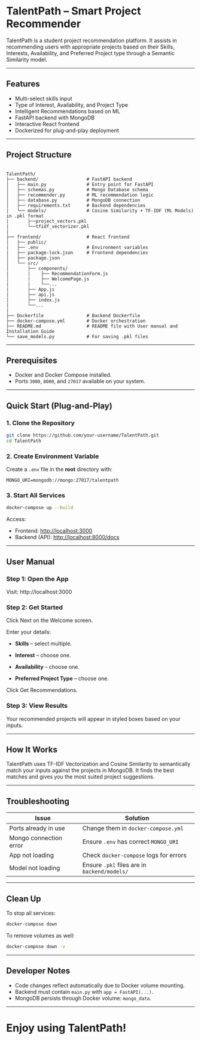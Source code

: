 # **TalentPath – Smart Project Recommender**

TalentPath is a student project recommendation platform. It assists in recommending users with appropriate projects based on their Skills, Interests, Availability, and Preferred Project type through a Semantic Similarity model.

---

## **Features**

- Multi-select skills input
- Type of Interest, Availability, and Project Type
- Intelligent Recommendations based on ML
- FastAPI backend with MongoDB
- Interactive React frontend
- Dockerized for plug-and-play deployment

---

## **Project Structure**

```

TalentPath/
├── backend/                  # FastAPI backend
│   ├── main.py               # Entry point for FastAPI
│   ├── schemas.py            # Mongo Database schema
│   ├── recommender.py        # ML recommendation logic
│   ├── database.py           # MongoDB connection
│   ├── requirements.txt      # Backend dependencies
|   └── models/               # Cosine Similarity + TF-IDF (ML Models) in .pkl format
|       ├──project_vectors.pkl
|       └──tfidf_vectorizer.pkl
|
├── frontend/                 # React frontend
│   ├── public/
|   ├── .env                  # Environment variables
|   ├── package-lock.json     # Frontend dependencies
│   ├── package.json
│   └── src/
│       ├── components/
|       |    ├── RecommendationForm.js
│       |    ├── WelcomePage.js
|       |    └──...
|       ├── App.js
|       ├── api.js
|       ├── index.js
|       └──...
|       
├── Dockerfile                # Backend Dockerfile
├── docker-compose.yml        # Docker orchestration
├── README.md                 # README file with User manual and Installation Guide
└── save_models.py            # For saving .pkl files

````

---

## **Prerequisites**

- Docker and Docker Compose installed.
- Ports `3000`, `8000`, and `27017` available on your system.

---

## **Quick Start (Plug-and-Play)**

### 1. Clone the Repository

```bash
git clone https://github.com/your-username/TalentPath.git
cd TalentPath
````

### 2. Create Environment Variable

Create a `.env` file in the **root** directory with:

```env
MONGO_URI=mongodb://mongo:27017/talentpath
```

### 3. Start All Services

```bash
docker-compose up --build
```

Access:

* Frontend: [http://localhost:3000](http://localhost:3000)
* Backend (API): [http://localhost:8000/docs](http://localhost:8000/docs)

---

## **User Manual**

### **Step 1**: Open the App
Visit: http://localhost:3000

### **Step 2**: Get Started
Click Next on the Welcome screen.

Enter your details:

* **Skills** – select multiple.

* **Interest** – choose one.

* **Availability** – choose one.

* **Preferred Project Type** – choose one.

Click Get Recommendations.

### **Step 3**: View Results
Your recommended projects will appear in styled boxes based on your inputs.


---

## **How It Works**
TalentPath uses TF-IDF Vectorization and Cosine Similarity to semantically match your inputs against the projects in MongoDB. It finds the best matches and gives you the most suited project suggestions.

---

## **Troubleshooting**

| Issue                  | Solution                                             |
|------------------------|------------------------------------------------------|
| Ports already in use   | Change them in `docker-compose.yml`                 |
| Mongo connection error | Ensure `.env` has correct `MONGO_URI`               |
| App not loading        | Check `docker-compose` logs for errors              |
| Model not loading      | Ensure `.pkl` files are in `backend/models/`        |

---

## **Clean Up**

To stop all services:

```bash
docker-compose down
```

To remove volumes as well:

```bash
docker-compose down -v
```

---

## **Developer Notes**

* Code changes reflect automatically due to Docker volume mounting.
* Backend must contain `main.py` with `app = FastAPI(...)`.
* MongoDB persists through Docker volume: `mongo_data`.

---

# **Enjoy using TalentPath!**
